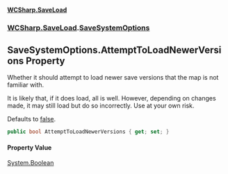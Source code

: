 #### [WCSharp\.SaveLoad](README.md 'README')
### [WCSharp\.SaveLoad](WCSharp.SaveLoad.md 'WCSharp\.SaveLoad').[SaveSystemOptions](WCSharp.SaveLoad.SaveSystemOptions.md 'WCSharp\.SaveLoad\.SaveSystemOptions')

## SaveSystemOptions\.AttemptToLoadNewerVersions Property

Whether it should attempt to load newer save versions that the map is not familiar with\.

It is likely that, if it does load, all is well. However, depending on changes made, it may still load but do so incorrectly. Use at your own risk.

Defaults to [false](https://docs.microsoft.com/en-us/dotnet/csharp/language-reference/builtin-types/bool 'https://docs\.microsoft\.com/en\-us/dotnet/csharp/language\-reference/builtin\-types/bool').

```csharp
public bool AttemptToLoadNewerVersions { get; set; }
```

#### Property Value
[System\.Boolean](https://learn.microsoft.com/en-us/dotnet/api/system.boolean 'System\.Boolean')
